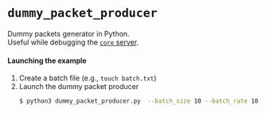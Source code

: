 # `dummy_packet_producer`
Dummy packets generator in Python.\
Useful while debugging the [`core` server](../../server).

#### Launching the example
1. Create a batch file (e.g., `touch batch.txt`)
1. Launch the dummy packet producer
    ```bash
    $ python3 dummy_packet_producer.py  --batch_size 10 --batch_rate 10 --boards_number 2 127.0.0.1 12345
    ```
